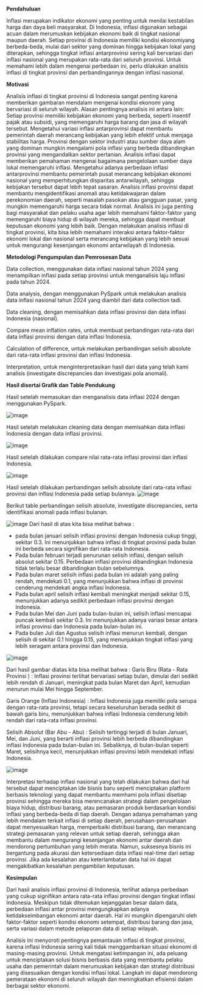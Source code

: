 **Pendahuluan**

  Inflasi merupakan indikator ekonomi yang penting untuk menilai kestabilan harga dan daya beli masyarakat. Di Indonesia, inflasi digunakan sebagai acuan dalam merumuskan kebijakan ekonomi baik di tingkat nasional maupun daerah. Setiap provinsi di Indonesia memiliki kondisi ekonomiyang berbeda-beda, mulai dari sektor yang dominan hingga kebijakan lokal yang diterapkan, sehingga tingkat inflasi antarprovinsi sering kali bervariasi dari inflasi nasional yang merupakan rata-rata dari seluruh provinsi. Untuk memahami lebih dalam mengenai perbedaan ini, perlu dilakukan analisis inflasi di tingkat provinsi dan perbandingannya dengan inflasi nasional.


**Motivasi**

  Analisis inflasi di tingkat provinsi di Indonesia sangat penting karena memberikan gambaran mendalam mengenai kondisi ekonomi yang bervariasi di seluruh wilayah. Alasan pentingnya analisis ini antara lain:
Setiap provinsi memiliki kebijakan ekonomi yang berbeda, seperti insentif pajak atau subsidi, yang memengaruhi harga barang dan jasa di wilayah tersebut. Mengetahui variasi inflasi antarprovinsi dapat membantu pemerintah daerah merancang kebijakan yang lebih efektif untuk menjaga stabilitas harga.
Provinsi dengan sektor industri atau sumber daya alam yang dominan mungkin mengalami pola inflasi yang berbeda dibandingkan provinsi yang mengandalkan sektor pertanian. Analisis inflasi dapat memberikan pemahaman mengenai bagaimana pengelolaan sumber daya lokal memengaruhi inflasi.
  Mengetahui adanya perbedaan inflasi antarprovinsi membantu pemerintah pusat merancang kebijakan ekonomi nasional yang memperhitungkan disparitas antarwilayah, sehingga kebijakan tersebut dapat lebih tepat sasaran.
Analisis inflasi provinsi dapat membantu mengidentifikasi anomali atau ketidakwajaran dalam perekonomian daerah, seperti masalah pasokan atau gangguan pasar, yang mungkin memengaruhi harga secara tidak normal.
Analisis ini juga penting bagi masyarakat dan pelaku usaha agar lebih memahami faktor-faktor yang memengaruhi biaya hidup di wilayah mereka, sehingga dapat membuat keputusan ekonomi yang lebih baik.
Dengan melakukan analisis inflasi di tingkat provinsi, kita bisa lebih memahami interaksi antara faktor-faktor ekonomi lokal dan nasional serta merancang kebijakan yang lebih sesuai untuk mengurangi kesenjangan ekonomi antarwilayah di Indonesia.


**Metodologi Pengumpulan dan Pemrosesan Data**

  Data collection, menggunakan data inflasi nasional tahun 2024 yang menampilkan inflasi pada setiap provinsi untuk menganalisis laju inflasi pada tahun 2024.

  Data analysis, dengan menggunakan PySpark untuk melakukan analisis data inflasi nasional tahun 2024 yang diambil dari data collection tadi.

  Data cleaning, dengan memisahkan data inflasi provinsi dan data inflasi Indonesia (nasional).

  Compare mean inflation rates, untuk membuat perbandingan rata-rata dari data inflasi provinsi dengan data inflasi Indonesia.

  Calculation of difference, untuk melakukan perbandingan selisih absolute dari rata-rata inflasi provinsi dan inflasi Indonesia.

  Interpretation, untuk menginterpretasikan hasil dari data yang telah kami analisis (investigate discrepancies dan investigasi pola anomali).


**Hasil disertai Grafik dan Table Pendukung**

  Hasil setelah memasukan dan menganalisis data inflasi 2024 dengan menggunakan PySpark.

![image](https://github.com/user-attachments/assets/e19a80bd-ad1c-48a8-88f4-3301b6c5d2c0)

  Hasil setelah melakukan cleaning data dengan memisahkan data inflasi Indonesia dengan data inflasi provinsi.

![image](https://github.com/user-attachments/assets/2548107f-f19a-45f5-9fe9-9046ca25ec21)

  Hasil setelah dilakukan compare nilai rata-rata inflasi provinsi dan inflasi Indonesia.

![image](https://github.com/user-attachments/assets/10816583-aa6e-4c44-aa42-19cdac79cdf8)

  Hasil setelah dilakukan perbandingan selisih absolute dari rata-rata inflasi provinsi dan inflasi Indonesia pada setiap bulannya.
![image](https://github.com/user-attachments/assets/de94d361-1dc9-4bb7-b696-4294253446b8)

Berikut table perbandingan selisih absolute, investigate discrepancies, serta identifikasi anomali pada inflasi bulanan.

![image](https://github.com/user-attachments/assets/e79a360c-8baf-4258-903c-9d78dbedef2f)
Dari hasil di atas kita bisa melihat bahwa : 
- pada bulan januari selisih inflasi provinsi dengan Indonesia cukup tinggi, sekitar 0.3. Ini menunjukkan bahwa inflasi di tingkat provinsi pada bulan ini berbeda secara signifikan dari rata-rata Indonesia.
- Pada bulan februari terjadi penurunan selisih inflasi, dengan selisih absolut sekitar 0.15. Perbedaan inflasi provinsi dibandingkan Indonesia tidak terlalu besar dibandingkan bulan sebelumnya.
- Pada bulan maret selisih inflasi pada bulan ini adalah yang paling rendah, mendekati 0.1, yang menunjukkan bahwa inflasi di provinsi cenderung mendekati angka inflasi Indonesia.
- Pada bulan april selisih inflasi kembali meningkat menjadi sekitar 0.15, menunjukkan adanya sedikit perbedaan inflasi provinsi dengan Indonesia.
- Pada bulan Mei dan Juni pada bulan-bulan ini, selisih inflasi mencapai puncak kembali sekitar 0.3. Ini menunjukkan adanya variasi besar antara inflasi provinsi dan Indonesia pada bulan-bulan ini.
- Pada bulan Juli dan Agustus selisih inflasi menurun kembali, dengan selisih di sekitar 0.1 hingga 0.15, yang menunjukkan tingkat inflasi yang lebih seragam antara provinsi dan Indonesia.


![image](https://github.com/user-attachments/assets/2d7aea45-d255-4659-afae-2f06f4966de2)

Dari hasil gambar diatas kita bisa melihat bahwa : 
Garis Biru (Rata - Rata Provinsi ) : Inflasi provinsi terlihat bervariasi setiap bulan, dimulai dari sedikit lebih rendah di Januari, meningkat pada bulan Maret dan April, kemudian menurun mulai Mei hingga September.

Garis Orange (Inflasi Indonesia) :  Inflasi Indonesia juga memiliki pola serupa dengan rata-rata provinsi, tetapi secara keseluruhan berada sedikit di bawah garis biru, menunjukkan bahwa inflasi Indonesia cenderung lebih rendah dari rata-rata inflasi provinsi.

Selisih Absolut (Bar Abu - Abu) : Selisih tertinggi terjadi di bulan Januari, Mei, dan Juni, yang berarti inflasi provinsi lebih berbeda dibandingkan inflasi Indonesia pada bulan-bulan ini. Sebaliknya, di bulan-bulan seperti Maret, selisihnya kecil, menunjukkan inflasi provinsi lebih mendekati inflasi Indonesia.

![image](https://github.com/user-attachments/assets/49c92efc-8166-46b1-8d05-586798f1132e)

  Interpretasi terhadap inflasi nasional yang telah dilakukan bahwa dari hal tersebut dapat menciptakan ide bisnis baru seperti menciptakan platform berbasis teknologi yang dapat membantu memhami pola inflasi disetiap provinsi sehingga mereka bisa merencanakan strategi dalam pengelolaan biaya hidup, distribusi barang, atau pemasaran produk berdasarkan kondisi inflasi yang berbeda-beda di tiap daerah. Dengan adanya pemahaman yang lebih mendalam terkait inflasi di setiap daerah, perusahaan-perusahaan dapat menyesuaikan harga, memperbaiki distribusi barang, dan merancang strategi pemasaran yang relevan untuk setiap daerah, sehingga akan membantu dalam mengurangi kesenjangan ekonomi antar daerah dan mendorong pertumbuhan yang lebih merata. Namun, suksesnya bisnis ini bergantung pada akurasi dan ketersediaan data inflasi real-time dari setiap provinsi. Jika ada kesalahan atau keterlambatan data hal ini dapat mengakibatkan kesalahan pengambilan keputusan.


**Kesimpulan**

  Dari hasil analisis inflasi provinsi di Indonesia, terlihat adanya perbedaan yang cukup signifikan antara rata-rata inflasi provinsi dengan tingkat inflasi Indonesia. Meskipun tidak ditemukan kejanggalan besar dalam data, perbedaan inflasi antar provinsi mengungkapkan adanya ketidakseimbangan ekonomi antar daerah. Hal ini mungkin dipengaruhi oleh faktor-faktor seperti kondisi ekonomi setempat, distribusi barang dan jasa, serta variasi dalam metode pelaporan data di setiap wilayah.

  Analisis ini menyoroti pentingnya pemantauan inflasi di tingkat provinsi, karena inflasi Indonesia sering kali tidak menggambarkan situasi ekonomi di masing-masing provinsi. Untuk mengatasi ketimpangan ini, ada peluang untuk menciptakan solusi bisnis berbasis data yang membantu pelaku usaha dan pemerintah dalam merumuskan kebijakan dan strategi distribusi yang disesuaikan dengan kondisi inflasi lokal. Langkah ini dapat mendorong pemerataan ekonomi di seluruh wilayah dan meningkatkan efisiensi dalam berbagai sektor ekonomi.
